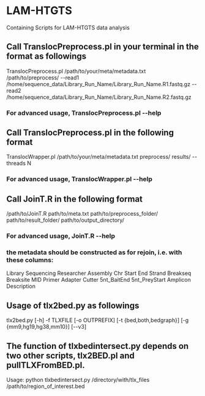 # LAM-HTGTS
Containing Scripts for LAM-HTGTS data analysis
## Call TranslocPreprocess.pl in your terminal in the format as followings
TranslocPreprocess.pl /path/to/your/meta/metadata.txt /path/to/preprocess/ --read1 /home/sequence_data/Library_Run_Name/Library_Run_Name.R1.fastq.gz --read2 /home/sequence_data/Library_Run_Name/Library_Run_Name.R2.fastq.gz 
### For advanced usage, TranslocPreprocess.pl --help

## Call TranslocPreprocess.pl in the following format
TranslocWrapper.pl /path/to/your/meta/metadata.txt preprocess/ results/ --threads N
### For advanced usage, TranslocWrapper.pl --help

## Call JoinT.R in the following format
/path/to/JoinT.R path/to/meta.txt path/to/preprocess_folder/ path/to/result_folder/ path/to/output_directory/
### For advanced usage, JoinT.R --help
### the metadata should be constructed as for rejoin, i.e. with these columns:
Library	Sequencing	Researcher	Assembly	Chr	Start	End	Strand	Breakseq	Breaksite	MID	Primer	Adapter	Cutter	5nt_BaitEnd	5nt_PreyStart	Amplicon	Description

## Usage of tlx2bed.py as followings
tlx2bed.py [-h] -f TLXFILE [-o OUTPREFIX] [-t {bed,both,bedgraph}] [-g {mm9,hg19,hg38,mm10}] [--v3]

## The function of tlxbedintersect.py depends on two other scripts, tlx2BED.pl and pullTLXFromBED.pl.
Usage: python tlxbedintersect.py /directory/with/tlx_files /path/to/region_of_interest.bed


